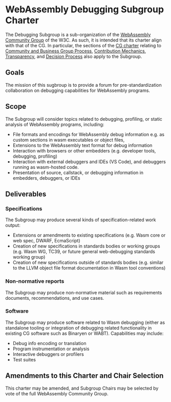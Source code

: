 # WebAssembly Debugging Subgroup Charter

The Debugging Subgroup is a sub-organization of the
[WebAssembly Community Group](https://www.w3.org/community/webassembly/) of the W3C.
As such, it is intended that its charter align with that of the CG. In particular, 
the sections of the [CG charter](https://webassembly.github.io/cg-charter/) relating to
[Community and Business Group Process](https://webassembly.github.io/cg-charter/#process),
[Contribution Mechanics](https://webassembly.github.io/cg-charter/#contrib),
[Transparency](https://webassembly.github.io/cg-charter/#transparency), and
[Decision Process](https://webassembly.github.io/cg-charter/#decision) also apply to the Subgroup.

## Goals

The mission of this sugbroup is to provide a forum for pre-standardization
collaboration on debugging capabilities for WebAssembly programs.

## Scope

The Subgroup will consider topics related to debugging, profiling, or
static analysis of WebAssembly programs, including:

- File formats and encodings for WebAssembly debug information
e.g. as custom sections in wasm executables or object files, 
- Extensions to the WebAssembly text format for debug information
- Interaction with browsers or other embedders (e.g. developer tools, debugging, profiling)
- Interaction with external debuggers and IDEs (VS Code), and
debuggers running as wasm-hosted code.
- Presentation of source, callstack, or debugging information in embedders, debuggers,
or IDEs


## Deliverables

### Specifications
The Subgroup may produce several kinds of specification-related work output:
- Extensions or amendments to existing specifications (e.g. Wasm core or
web spec, DWARF, EcmaScript)
- Creation of new specifications in standards bodies or working
groups (e.g. Wasm WG, TC39, or future general web-debugging standards working group)
- Creation of new specifications outside of standards bodies
(e.g. similar to the LLVM object file format documentation in Wasm tool conventions)

### Non-normative reports
The Subgroup may produce non-normative material such as requirements
documents, recommendations, and use cases.

### Software
The Subgroup may produce software related to Wasm debugging (either as
standalone tooling or integration of debugging related functionality
in existing CG software such as Binaryen or WABT). Capabilities may include:
- Debug info encoding or translation
- Program instrumentation or analysis
- Interactive debuggers or profilers
- Test suites

## Amendments to this Charter and Chair Selection

This charter may be amended, and Subgroup Chairs may be selected by vote of the full
WebAssembly Community Group.
